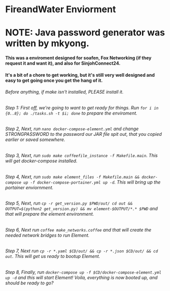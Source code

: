 # FireandWater Enviorment
# NOTE: Java password generator was written by mkyong.

#### This was a enviroment designed for soafen, Fox Networking (if they request it and want it), and also for SinjohConnect24.

#### It's a bit of a chore to get working, but it's still very well designed and easy to get going once you get the hang of it.

###### Before anything, if make isn't installed, PLEASE install it.
###### Step 1: First off, we're going to want to get ready for things. Run ``for i in {0..8}; do ./tasks.sh -t $i; done`` to prepare the enviroment.
###### Step 2, Next, run ``nano docker-compose-element.yml`` and change STRONGPASSWORD to the password our JAR file spit out, that you copied earlier or saved somewhere.
###### Step 3, Next, run ``sudo make coffeefile_instance -f Makefile.main``. This will get docker-compose installed.
###### Step 4, Next, run ``sudo make element_files -f Makefile.main && docker-compose up -f docker-compose-portainer.yml up -d``. This will bring up the portainer enviornment.
###### Step 5, Next, run ``cp -r get_version.py $PWD/out/ cd out && OUTPUT=$(python2 get_version.py) && mv element-$OUTPUT/*.* $PWD`` and that will prepare the element environment.
###### Step 6, Next run ``coffee make_networks.coffee`` and that will create the needed network bridges to run Element.
###### Step 7, Next run ``cp -r *.yaml $CD/out/ && cp -r *.json $CD/out/ && cd out``. This will get us ready to bootup Element.
###### Step 8, Finally, run ``docker-compose up -f $CD/docker-compose-element.yml up -d`` and this will start Element! Voila, everything is now booted up, and should be ready to go?
